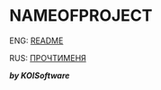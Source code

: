 # **NAMEOFPROJECT**

ENG: [README](/docs/en/README.md)

RUS: [ПРОЧТИМЕНЯ](/docs/rus/README.md)

***by KOISoftware***
